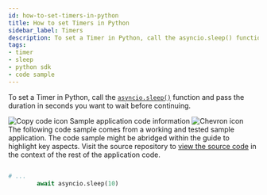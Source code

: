 ```yaml
---
id: how-to-set-timers-in-python
title: How to set Timers in Python
sidebar_label: Timers
description: To set a Timer in Python, call the asyncio.sleep() function and pass the duration in seconds you want to wait before continuing.
tags:
- timer
- sleep
- python sdk
- code sample
---
```


<!-- DO NOT EDIT THIS FILE DIRECTLY.
THIS FILE IS GENERATED from https://github.com/temporalio/documentation-samples-python/blob/develop-patching/continue_as_new/your_workflows_dacx.py. -->

To set a Timer in Python, call the [`asyncio.sleep()`](https://docs.python.org/3/library/asyncio-task.html#sleeping) function and pass the duration in seconds you want to wait before continuing.

<div class="copycode-notice-container"><div class="copycode-notice"><img data-style="copycode-icon" src="/icons/copycode.png" alt="Copy code icon" /> Sample application code information <img id="i-124e9899-ec72-4358-b701-161896d56a44" data-event="clickable-copycode-info" data-style="chevron-icon" src="/icons/chevron.png" alt="Chevron icon" /></div><div id="copycode-info-124e9899-ec72-4358-b701-161896d56a44" class="copycode-info">The following code sample comes from a working and tested sample application. The code sample might be abridged within the guide to highlight key aspects. Visit the source repository to <a href="https://github.com/temporalio/documentation-samples-python/blob/develop-patching/continue_as_new/your_workflows_dacx.py">view the source code</a> in the context of the rest of the application code.</div></div>

```python

# ...
        await asyncio.sleep(10)
```

